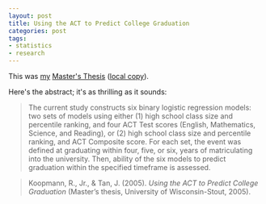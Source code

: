 ```yaml
---
layout: post
title: Using the ACT to Predict College Graduation
categories: post
tags:
- statistics
- research
---
```


This was [my][paper] [Master's Thesis][hub] ([local copy][local]).

Here's the abstract; it's as thrilling as it sounds:

> The current study constructs six binary logistic regression models: two sets of models using either (1) high school class size and percentile ranking, and four ACT Test scores (English, Mathematics, Science, and Reading), or (2) high school class size and percentile ranking, and ACT Composite score. For each set, the event was defined at graduating within four, five, or six, years of matriculating into the university. Then, ability of the six models to predict graduation within the specified timeframe is assessed.

> Koopmann, R., Jr., & Tan, J. (2005). _Using the ACT to Predict College Graduation_ (Master’s thesis, University of Wisconsin-Stout, 2005).


[hub]: https://minds.wisconsin.edu/handle/1793/41685
[paper]: https://minds.wisconsin.edu/bitstream/handle/1793/41685/2005koopmannr.pdf?sequence=1&isAllowed=y
[local]: /assets/pdf/2005-act.pdf
